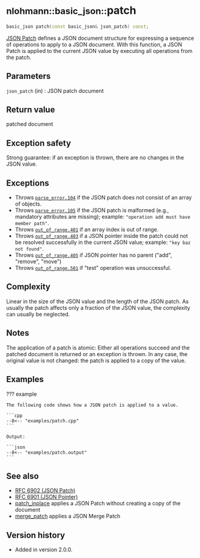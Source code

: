 # <small>nlohmann::basic_json::</small>patch

```cpp
basic_json patch(const basic_json& json_patch) const;
```

[JSON Patch](http://jsonpatch.com) defines a JSON document structure for expressing a sequence of operations to apply to
a JSON document. With this function, a JSON Patch is applied to the current JSON value by executing all operations from
the patch.

## Parameters

`json_patch` (in)
:   JSON patch document

## Return value

patched document

## Exception safety

Strong guarantee: if an exception is thrown, there are no changes in the JSON value.

## Exceptions

- Throws [`parse_error.104`](../../home/exceptions.md#jsonexceptionparse_error104) if the JSON patch does not consist of
  an array of objects.
- Throws [`parse_error.105`](../../home/exceptions.md#jsonexceptionparse_error105) if the JSON patch is malformed (e.g.,
  mandatory attributes are missing); example: `"operation add must have member path"`.
- Throws [`out_of_range.401`](../../home/exceptions.md#jsonexceptionout_of_range401) if an array index is out of range.
- Throws [`out_of_range.403`](../../home/exceptions.md#jsonexceptionout_of_range403) if a JSON pointer inside the patch
  could not be resolved successfully in the current JSON value; example: `"key baz not found"`.
- Throws [`out_of_range.405`](../../home/exceptions.md#jsonexceptionout_of_range405) if JSON pointer has no parent
  ("add", "remove", "move")
- Throws [`out_of_range.501`](../../home/exceptions.md#jsonexceptionother_error501) if "test" operation was
  unsuccessful.

## Complexity

Linear in the size of the JSON value and the length of the JSON patch. As usually the patch affects only a fraction of
the JSON value, the complexity can usually be neglected.

## Notes

The application of a patch is atomic: Either all operations succeed and the patched document is returned or an exception
is thrown. In any case, the original value is not changed: the patch is applied to a copy of the value.

## Examples

??? example

    The following code shows how a JSON patch is applied to a value.
     
    ```cpp
    --8<-- "examples/patch.cpp"
    ```
    
    Output:
    
    ```json
    --8<-- "examples/patch.output"
    ```

## See also

- [RFC 6902 (JSON Patch)](https://tools.ietf.org/html/rfc6902)
- [RFC 6901 (JSON Pointer)](https://tools.ietf.org/html/rfc6901)
- [patch_inplace](patch_inplace.md) applies a JSON Patch without creating a copy of the document
- [merge_patch](merge_patch.md) applies a JSON Merge Patch

## Version history

- Added in version 2.0.0.
